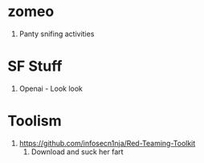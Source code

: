 # zomeo

1. Panty snifing activities

# SF Stuff

1. Openai - Look look

# Toolism

1. https://github.com/infosecn1nja/Red-Teaming-Toolkit
   1. Download and suck her fart
